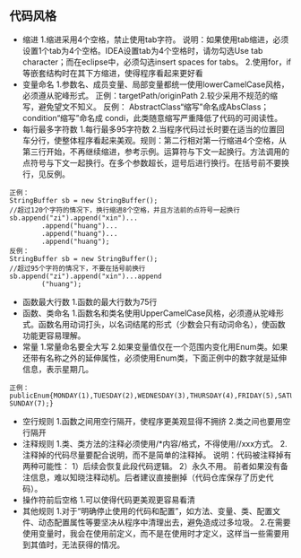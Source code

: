 ## 代码风格

- 缩进
1.缩进采用4个空格，禁止使用tab字符。
说明：如果使用tab缩进，必须设置1个tab为4个空格。IDEA设置tab为4个空格时，请勿勾选Use tab character；而在eclipse中，必须勾选insert   spaces for tabs。
2.使用for，if等嵌套结构时在其下方缩进，使得程序看起来更好看
- 变量命名
1.参数名、成员变量、局部变量都统一使用lowerCamelCase风格，必须遵从驼峰形式。
正例：targetPath/originPath
2.较少采用不规范的缩写，避免望文不知义。
反例： AbstractClass“缩写”命名成AbsClass；condition“缩写”命名成 condi，此类随意缩写严重降低了代码的可阅读性。
- 每行最多字符数
1.每行最多95字符数
2.当程序代码过长时要在适当的位置回车分行，使整体程序看起来美观。规则：第二行相对第一行缩进4个空格，从第三行开始，不再继续缩进，参考示例。运算符与下文一起换行。方法调用的点符号与下文一起换行。在多个参数超长，逗号后进行换行。在括号前不要换行，见反例。
```
正例：
StringBuffer sb = new StringBuffer();
//超过120个字符的情况下，换行缩进8个空格，并且方法前的点符号一起换行
sb.append("zi").append("xin")...
        .append("huang")...
	    .append("huang")...
	    .append("huang");
反例：
StringBuffer sb = new StringBuffer();
//超过95个字符的情况下，不要在括号前换行
sb.append("zi").append("xin")...append
	    ("huang");
```
- 函数最大行数
1.函数的最大行数为75行
- 函数、类命名
1.函数名和类名使用UpperCamelCase风格，必须遵从驼峰形式。函数名用动词打头，以名词结尾的形式（少数会只有动词命名），使函数功能更容易理解。
- 常量
1.常量命名要全大写
2.如果变量值仅在一个范围内变化用Enum类。如果还带有名称之外的延伸属性，必须使用Enum类，下面正例中的数字就是延伸信息，表示星期几。
```
正例：publicEnum{MONDAY(1),TUESDAY(2),WEDNESDAY(3),THURSDAY(4),FRIDAY(5),SATURDAY(6), SUNDAY(7);}
```
- 空行规则
1.函数之间用空行隔开，使程序更美观显得不拥挤
2.类之间也要用空行隔开
- 注释规则
1.类、类方法的注释必须使用/*内容/格式，不得使用//xxx方式。
2.注释掉的代码尽量要配合说明，而不是简单的注释掉。
说明：代码被注释掉有两种可能性：
1）后续会恢复此段代码逻辑。
2）永久不用。
前者如果没有备注信息，难以知晓注释动机。后者建议直接删掉（代码仓库保存了历史代码）。
- 操作符前后空格
1.可以使得代码更美观更容易看清
- 其他规则
1.对于“明确停止使用的代码和配置”，如方法、变量、类、配置文件、动态配置属性等要坚决从程序中清理出去，避免造成过多垃圾。
2.在需要使用变量时，我会在使用前定义，而不是在使用时才定义，这样当一些需要用到其值时，无法获得的情况。

